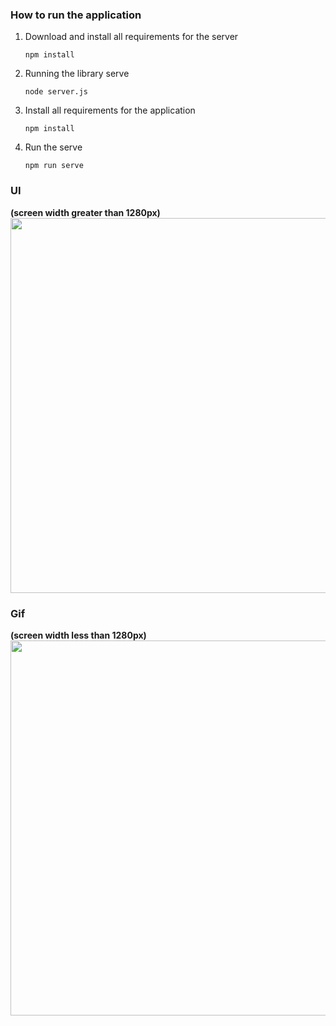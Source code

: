 ### How to run the application

1. Download and install all requirements for the server 

   ```
   npm install
   ```

2. Running the library serve

   ```
   node server.js
   ```
   
3. Install all requirements for the application

   ```
   npm install
   ```

4. Run the serve

   ```
   npm run serve
   ```



### UI
**(screen width greater than 1280px)** <br>
<img src = "https://github.com/Ellie-Y/Library-Dashboard/blob/master/screenshot.jpg" width = "600px" />

### Gif 
**(screen width less than 1280px)** <br>
<img src = "https://github.com/Ellie-Y/Library-Dashboard/blob/master/sample.gif" width = "600px" />
